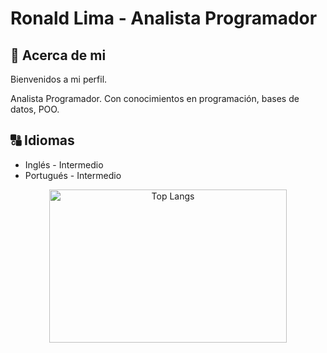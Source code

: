 # **Ronald Lima - Analista Programador**

## :memo: **Acerca de mi**

Bienvenidos a mi perfil.

Analista Programador. Con conocimientos en programación, bases de datos, POO.
## :capital_abcd: Idiomas
* Inglés - Intermedio
* Portugués - Intermedio
<p align=center>     
   <a href="https://github-readme-stats.vercel.app/api/top-langs/?username=Dlanor91&layout=compact&theme=dark">
       <img height=245 width=380 align="center" src="https://github-readme-stats.vercel.app/api/top-langs/?username=Dlanor91&layout=compact&theme=dark" alt="Top Langs" data-canonical-src="https://github-readme-stats.vercel.app/api/top-langs/?username=Dlanor91&layout=compact&theme=dark">
    </a>
</p>
